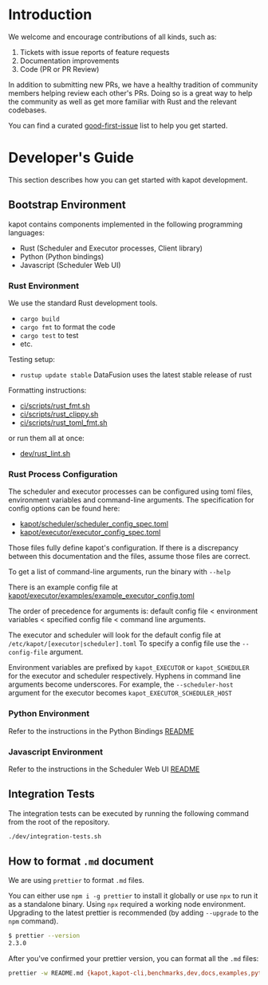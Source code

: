 <!---
  Licensed to the Apache Software Foundation (ASF) under one
  or more contributor license agreements.  See the NOTICE file
  distributed with this work for additional information
  regarding copyright ownership.  The ASF licenses this file
  to you under the Apache License, Version 2.0 (the
  "License"); you may not use this file except in compliance
  with the License.  You may obtain a copy of the License at

    http://www.apache.org/licenses/LICENSE-2.0

  Unless required by applicable law or agreed to in writing,
  software distributed under the License is distributed on an
  "AS IS" BASIS, WITHOUT WARRANTIES OR CONDITIONS OF ANY
  KIND, either express or implied.  See the License for the
  specific language governing permissions and limitations
  under the License.
-->

# Introduction

We welcome and encourage contributions of all kinds, such as:

1. Tickets with issue reports of feature requests
2. Documentation improvements
3. Code (PR or PR Review)

In addition to submitting new PRs, we have a healthy tradition of community members helping review each other's PRs.
Doing so is a great way to help the community as well as get more familiar with Rust and the relevant codebases.

You can find a curated
[good-first-issue](https://github.com/apache/arrow-kapot/issues?q=is%3Aissue+is%3Aopen+label%3A%22good+first+issue%22)
list to help you get started.

# Developer's Guide

This section describes how you can get started with kapot development.

## Bootstrap Environment

kapot contains components implemented in the following programming languages:

- Rust (Scheduler and Executor processes, Client library)
- Python (Python bindings)
- Javascript (Scheduler Web UI)

### Rust Environment

We use the standard Rust development tools.

- `cargo build`
- `cargo fmt` to format the code
- `cargo test` to test
- etc.

Testing setup:

- `rustup update stable` DataFusion uses the latest stable release of rust

Formatting instructions:

- [ci/scripts/rust_fmt.sh](ci/scripts/rust_fmt.sh)
- [ci/scripts/rust_clippy.sh](ci/scripts/rust_clippy.sh)
- [ci/scripts/rust_toml_fmt.sh](ci/scripts/rust_toml_fmt.sh)

or run them all at once:

- [dev/rust_lint.sh](dev/rust_lint.sh)

### Rust Process Configuration

The scheduler and executor processes can be configured using toml files, environment variables and command-line
arguments. The specification for config options can be found here:

- [kapot/scheduler/scheduler_config_spec.toml](kapot/scheduler/scheduler_config_spec.toml)
- [kapot/executor/executor_config_spec.toml](kapot/executor/executor_config_spec.toml)

Those files fully define kapot's configuration. If there is a discrepancy between this documentation and the
files, assume those files are correct.

To get a list of command-line arguments, run the binary with `--help`

There is an example config file at [kapot/executor/examples/example_executor_config.toml](kapot/executor/examples/example_executor_config.toml)

The order of precedence for arguments is: default config file < environment variables < specified config file < command line arguments.

The executor and scheduler will look for the default config file at `/etc/kapot/[executor|scheduler].toml` To
specify a config file use the `--config-file` argument.

Environment variables are prefixed by `kapot_EXECUTOR` or `kapot_SCHEDULER` for the executor and scheduler
respectively. Hyphens in command line arguments become underscores. For example, the `--scheduler-host` argument
for the executor becomes `kapot_EXECUTOR_SCHEDULER_HOST`

### Python Environment

Refer to the instructions in the Python Bindings [README](./python/README.md)

### Javascript Environment

Refer to the instructions in the Scheduler Web UI [README](./kapot/scheduler/ui/README.md)

## Integration Tests

The integration tests can be executed by running the following command from the root of the repository.

```bash
./dev/integration-tests.sh
```

## How to format `.md` document

We are using `prettier` to format `.md` files.

You can either use `npm i -g prettier` to install it globally or use `npx` to run it as a standalone binary. Using `npx` required a working node environment. Upgrading to the latest prettier is recommended (by adding `--upgrade` to the `npm` command).

```bash
$ prettier --version
2.3.0
```

After you've confirmed your prettier version, you can format all the `.md` files:

```bash
prettier -w README.md {kapot,kapot-cli,benchmarks,dev,docs,examples,python}/**/*.md
```
